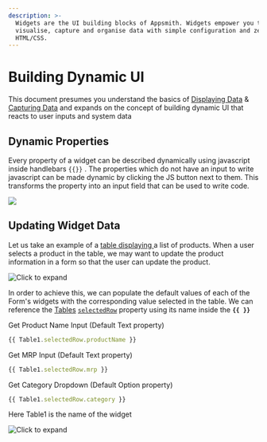 ```yaml
---
description: >-
  Widgets are the UI building blocks of Appsmith. Widgets empower you to
  visualise, capture and organise data with simple configuration and zero
  HTML/CSS.
---
```


# Building Dynamic UI

This document presumes you understand the basics of [Displaying Data](../../data-access-and-binding/displaying-data-read/) & [Capturing Data](../../data-access-and-binding/capturing-data-write/) and expands on the concept of building dynamic UI that reacts to user inputs and system data

<VideoEmbed host="youtube" videoId="vlx8TEuep5I" title="Dynamically Update Widget Properties" caption="Dynamically Update Widget Properties"/>

## Dynamic Properties

Every property of a widget can be described dynamically using javascript inside handlebars `{{}}` . The properties which do not have an input to write javascript can be made dynamic by clicking the JS button next to them. This transforms the property into an input field that can be used to write code.

![](</img/convert_js.gif>)

## Updating Widget Data

Let us take an example of a [table displaying ](../../../reference/widgets/table/#table-data)a list of products. When a user selects a product in the table, we may want to update the product information in a form so that the user can update the product.

![Click to expand](</img/table_form.gif>)

In order to achieve this, we can populate the default values of each of the Form's widgets with the corresponding value selected in the table. We can reference the [Tables](../../../reference/widgets/table/#binding-properties) [`selectedRow`](../../../reference/widgets/table/#selectedrows) property using its name inside the **`{{ }}`**

Get Product Name Input (Default Text property)

```javascript
{{ Table1.selectedRow.productName }}
```

Get MRP Input (Default Text property)

```javascript
{{ Table1.selectedRow.mrp }}
```

Get Category Dropdown (Default Option property)

```javascript
{{ Table1.selectedRow.category }}
```

Here Table1 is the name of the widget

![Click to expand](</img/form_-_table.gif>)
